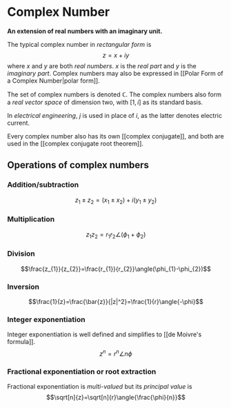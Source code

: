 # Complex Number
**An extension of real numbers with an imaginary unit.**

The typical complex number in *rectangular form* is
$$z=x+iy$$
where $x$ and $y$ are both *real numbers*. $x$ is the *real part* and $y$ is the *imaginary part*. Complex numbers may also be expressed in [[Polar Form of a Complex Number|polar form]].

The set of complex numbers is denoted $\mathbb{C}$. The complex numbers also form a *real vector space* of dimension two, with $[1,i]$ as its standard basis.

In *electrical engineering*, $j$ is used in place of $i$, as the latter denotes electric current.

Every complex number also has its own [[complex conjugate]], and both are used in the [[complex conjugate root theorem]].

## Operations of complex numbers
### Addition/subtraction
$$z_{1}\pm z_{2}=(x_{1}\pm x_{2})+i(y_{1}\pm y_{2})$$
### Multiplication
$$z_{1}z_{2}=r_{1}r_{2}\angle(\phi_{1}+\phi_{2})$$
### Division
$$\frac{z_{1}}{z_{2}}=\frac{r_{1}}{r_{2}}\angle(\phi_{1}-\phi_{2})$$
### Inversion
$$\frac{1}{z}=\frac{\bar{z}}{|z|^2}=\frac{1}{r}\angle{-\phi}$$
### Integer exponentiation
Integer exponentiation is well defined and simplifies to [[de Moivre's formula]].
$$z^{n}=r^{n}\angle n\phi$$
### Fractional exponentiation or root extraction
Fractional exponentiation is *multi-valued* but its *principal value* is
$$\sqrt[n]{z}=\sqrt[n]{r}\angle{\frac{\phi}{n}}$$